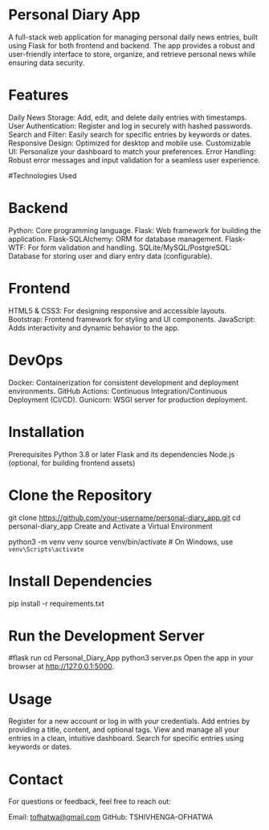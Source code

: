 # Personal Diary App
A full-stack web application for managing personal daily news entries, built using Flask for both frontend and backend. The app provides a robust and user-friendly interface to store, organize, and retrieve personal news while ensuring data security.

# Features
Daily News Storage: Add, edit, and delete daily entries with timestamps.
User Authentication: Register and log in securely with hashed passwords.
Search and Filter: Easily search for specific entries by keywords or dates.
Responsive Design: Optimized for desktop and mobile use.
Customizable UI: Personalize your dashboard to match your preferences.
Error Handling: Robust error messages and input validation for a seamless user experience.

#Technologies Used
# Backend
Python: Core programming language.
Flask: Web framework for building the application.
Flask-SQLAlchemy: ORM for database management.
Flask-WTF: For form validation and handling.
SQLite/MySQL/PostgreSQL: Database for storing user and diary entry data (configurable).
# Frontend
HTML5 & CSS3: For designing responsive and accessible layouts.
Bootstrap: Frontend framework for styling and UI components.
JavaScript: Adds interactivity and dynamic behavior to the app.

# DevOps
Docker: Containerization for consistent development and deployment environments.
GitHub Actions: Continuous Integration/Continuous Deployment (CI/CD).
Gunicorn: WSGI server for production deployment.

# Installation
Prerequisites
Python 3.8 or later
Flask and its dependencies
Node.js (optional, for building frontend assets)

# Clone the Repository
git clone https://github.com/your-username/personal-diary_app.git
cd personal-diary_app
Create and Activate a Virtual Environment

python3 -m venv venv
source venv/bin/activate   # On Windows, use `venv\Scripts\activate`

# Install Dependencies
pip install -r requirements.txt

# Run the Development Server
#flask run
cd Personal_Diary_App
python3 server.ps
Open the app in your browser at http://127.0.0.1:5000.

# Usage
Register for a new account or log in with your credentials.
Add entries by providing a title, content, and optional tags.
View and manage all your entries in a clean, intuitive dashboard.
Search for specific entries using keywords or dates.

# Contact
For questions or feedback, feel free to reach out:

Email: tofhatwa@gmail.com
GitHub: TSHIVHENGA-OFHATWA

